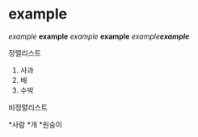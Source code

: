 # example
*example*
**example**
_example_
__example__
*example**example***

정렬리스트

1. 사과
2. 배
3. 수박

비정렬리스트

*사람
*개
*원숭이
